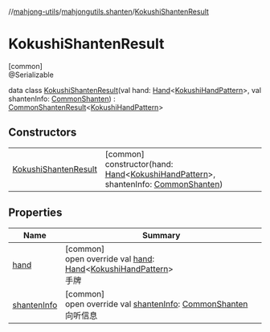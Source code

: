 //[mahjong-utils](../../../index.md)/[mahjongutils.shanten](../index.md)/[KokushiShantenResult](index.md)

# KokushiShantenResult

[common]\
@Serializable

data class [KokushiShantenResult](index.md)(val hand: [Hand](../../mahjongutils.models.hand/-hand/index.md)&lt;[KokushiHandPattern](../../mahjongutils.models.hand/-kokushi-hand-pattern/index.md)&gt;, val shantenInfo: [CommonShanten](../-common-shanten/index.md)) : [CommonShantenResult](../-common-shanten-result/index.md)&lt;[KokushiHandPattern](../../mahjongutils.models.hand/-kokushi-hand-pattern/index.md)&gt;

## Constructors

| | |
|---|---|
| [KokushiShantenResult](-kokushi-shanten-result.md) | [common]<br>constructor(hand: [Hand](../../mahjongutils.models.hand/-hand/index.md)&lt;[KokushiHandPattern](../../mahjongutils.models.hand/-kokushi-hand-pattern/index.md)&gt;, shantenInfo: [CommonShanten](../-common-shanten/index.md)) |

## Properties

| Name | Summary |
|---|---|
| [hand](hand.md) | [common]<br>open override val [hand](hand.md): [Hand](../../mahjongutils.models.hand/-hand/index.md)&lt;[KokushiHandPattern](../../mahjongutils.models.hand/-kokushi-hand-pattern/index.md)&gt;<br>手牌 |
| [shantenInfo](shanten-info.md) | [common]<br>open override val [shantenInfo](shanten-info.md): [CommonShanten](../-common-shanten/index.md)<br>向听信息 |
